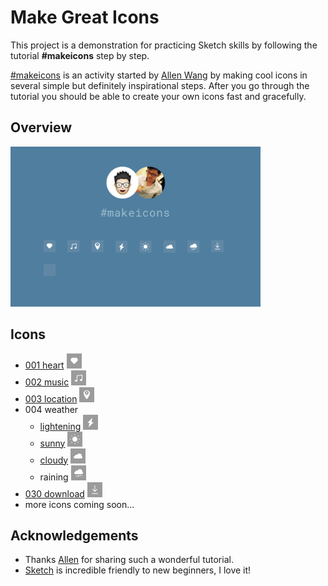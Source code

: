 # Make Great Icons

This project is a demonstration for practicing Sketch skills by following the tutorial **#makeicons** step by step.

[#makeicons](https://twitter.com/hashtag/makeicons?src=hash) is an activity started by [Allen Wang](https://dribbble.com/openallen) by making cool icons in several simple but definitely inspirational steps. After you go through the tutorial you should be able to create your own icons fast and gracefully.

## Overview

<img src='artboard-overview.png' alt='artboard overview' width='400'/>

## Icons

- [001 heart](http://ww2.sinaimg.cn/mw690/460030e8gw1f7pvsp9mxtg208w08wwjg.gif) <img src='icons/001-heart.png' alt='001 heart' width='24'/>
- [002 music](http://ww1.sinaimg.cn/mw690/460030e8gw1f7r1fxcgotg208w08wai6.gif) <img src='icons/002-music.png' alt='002 music' width='24'/>
- [003 location](http://ww2.sinaimg.cn/mw690/460030e8gw1f7s5xvgfe4g20b40b4n3o.gif) <img src='icons/003-location.png' alt='003 location' width='24'/>
- 004 weather
	- [lightening](http://ww1.sinaimg.cn/mw690/460030e8gw1f7t9jt2g3gg208w08w412.gif) <img src='icons/004-lightening.png' alt='004 lightening' width='24'/>
	- [sunny](http://ww3.sinaimg.cn/mw690/460030e8gw1f7t9jy4vddg208w08wagu.gif) <img src='icons/004-sunny.png' alt='004 sunny' width='24'/>
	- [cloudy](http://ww2.sinaimg.cn/mw690/460030e8gw1f7t9k3wpucg208w08wdkk.gif) <img src='icons/004-cloudy.png' alt='004 cloudy' width='24'/>
	- raining <img src='icons/004-raining.png' alt='004 raining' width='24'/>
- [030 download](http://ww3.sinaimg.cn/mw690/460030e8gw1f8ncx4nsqng208w08wjx2.gif) <img src='icons/030-download.png' alt='030 download' width='24'/>
- more icons coming soon...

## Acknowledgements

- Thanks [Allen](https://github.com/allenwong) for sharing such a wonderful tutorial.
- [Sketch](https://www.sketchapp.com/) is incredible friendly to new beginners, I love it!